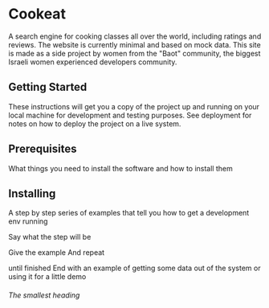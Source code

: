 # Cookeat
A search engine for cooking classes all over the world, including ratings and reviews. 
The website is currently minimal and based on mock data.
This site is made as a side project by women from the "Baot" community, the biggest Israeli women experienced developers community.
## Getting Started
These instructions will get you a copy of the project up and running on your local machine for development and testing purposes. See deployment for notes on how to deploy the project on a live system.
## Prerequisites
What things you need to install the software and how to install them 
## Installing
A step by step series of examples that tell you how to get a development env running

Say what the step will be

Give the example
And repeat

until finished
End with an example of getting some data out of the system or using it for a little demo
###### The smallest heading
